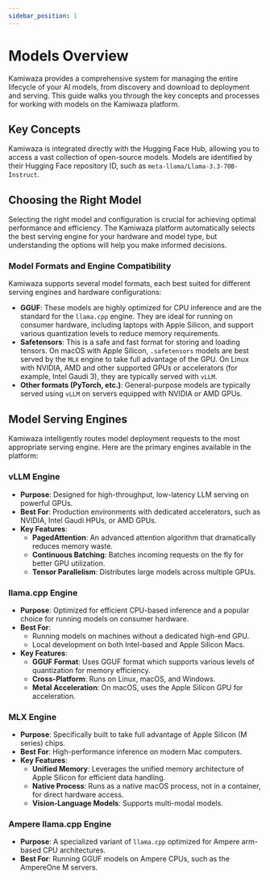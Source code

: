```yaml
---
sidebar_position: 1
---
```


# Models Overview

Kamiwaza provides a comprehensive system for managing the entire lifecycle of your AI models, from discovery and download to deployment and serving. This guide walks you through the key concepts and processes for working with models on the Kamiwaza platform.

## Key Concepts

Kamiwaza is integrated directly with the Hugging Face Hub, allowing you to access a vast collection of open-source models. Models are identified by their Hugging Face repository ID, such as `meta-llama/Llama-3.3-70B-Instruct`.

## Choosing the Right Model

Selecting the right model and configuration is crucial for achieving optimal performance and efficiency. The Kamiwaza platform automatically selects the best serving engine for your hardware and model type, but understanding the options will help you make informed decisions.

### Model Formats and Engine Compatibility

Kamiwaza supports several model formats, each best suited for different serving engines and hardware configurations:

*   **GGUF**: These models are highly optimized for CPU inference and are the standard for the `llama.cpp` engine. They are ideal for running on consumer hardware, including laptops with Apple Silicon, and support various quantization levels to reduce memory requirements.
*   **Safetensors**: This is a safe and fast format for storing and loading tensors. On macOS with Apple Silicon, `.safetensors` models are best served by the `MLX` engine to take full advantage of the GPU. On Linux with NVIDIA, AMD and other supported GPUs or accelerators (for example, Intel Gaudi 3), they are typically served with `vLLM`.
*   **Other formats (PyTorch, etc.)**: General-purpose models are typically served using `vLLM` on servers equipped with NVIDIA or AMD GPUs.

## Model Serving Engines

Kamiwaza intelligently routes model deployment requests to the most appropriate serving engine. Here are the primary engines available in the platform:

### vLLM Engine

*   **Purpose**: Designed for high-throughput, low-latency LLM serving on powerful GPUs.
*   **Best For**: Production environments with dedicated accelerators, such as NVIDIA, Intel Gaudi HPUs, or AMD GPUs.
*   **Key Features**:
    *   **PagedAttention**: An advanced attention algorithm that dramatically reduces memory waste.
    *   **Continuous Batching**: Batches incoming requests on the fly for better GPU utilization.
    *   **Tensor Parallelism**: Distributes large models across multiple GPUs.

### llama.cpp Engine

*   **Purpose**: Optimized for efficient CPU-based inference and a popular choice for running models on consumer hardware.
*   **Best For**:
    *   Running models on machines without a dedicated high-end GPU.
    *   Local development on both Intel-based and Apple Silicon Macs.
*   **Key Features**:
    *   **GGUF Format**: Uses GGUF format which supports various levels of quantization for memory efficiency.
    *   **Cross-Platform**: Runs on Linux, macOS, and Windows.
    *   **Metal Acceleration**: On macOS, uses the Apple Silicon GPU for acceleration.

### MLX Engine

*   **Purpose**: Specifically built to take full advantage of Apple Silicon (M series) chips.
*   **Best For**: High-performance inference on modern Mac computers.
*   **Key Features**:
    *   **Unified Memory**: Leverages the unified memory architecture of Apple Silicon for efficient data handling.
    *   **Native Process**: Runs as a native macOS process, not in a container, for direct hardware access.
    - **Vision-Language Models**: Supports multi-modal models.

### Ampere llama.cpp Engine

*   **Purpose**: A specialized variant of `llama.cpp` optimized for Ampere arm-based CPU architectures.
*   **Best For**: Running GGUF models on Ampere CPUs, such as the AmpereOne M servers.
